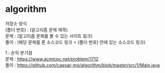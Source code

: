 # algorithm  
저장소 양식  
(폴더 번호) : (알고리즘 문제 제목)  
문제 : (알고리즘 문제를 볼 수 있는 사이트 링크)  
풀이 : (해당 문제를 푼 소스코드 링크 = (폴더 번호) 안에 있는 소스코드 링크)  

1 : 손익 분기점  
문제 : https://www.acmicpc.net/problem/1712  
풀이 : https://github.com/caesar-mo/algorithm/blob/master/src/1/Main.java
